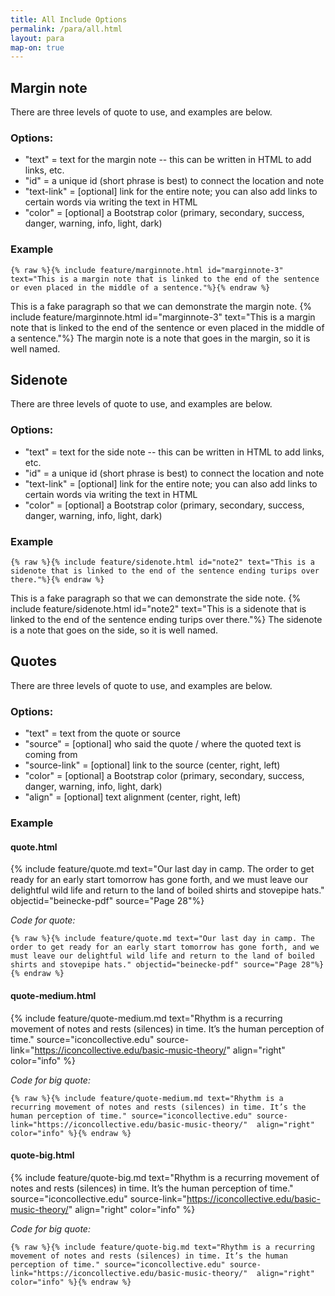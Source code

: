 ```yaml
---
title: All Include Options
permalink: /para/all.html
layout: para
map-on: true
---
```


## Margin note 

There are three levels of quote to use, and examples are below. 

### Options:

- "text" = text for the margin note -- this can be written in HTML to add links, etc. 
- "id" = a unique id (short phrase is best) to connect the location and note
- "text-link" = [optional] link for the entire note; you can also add links to certain words via writing the text in HTML
- "color" = [optional] a Bootstrap color (primary, secondary, success, danger, warning, info, light, dark)

### Example

```{% raw %}{% include feature/marginnote.html id="marginnote-3" text="This is a margin note that is linked to the end of the sentence or even placed in the middle of a sentence."%}{% endraw %} ```

This is a fake paragraph so that we can demonstrate the margin note. 
{% include feature/marginnote.html id="marginnote-3" text="This is a margin note that is linked to the end of the sentence or even placed in the middle of a sentence."%} The margin note is a note that goes in the margin, so it is well named. 


## Sidenote 

There are three levels of quote to use, and examples are below. 

### Options:

- "text" = text for the side note -- this can be written in HTML to add links, etc. 
- "id" = a unique id (short phrase is best) to connect the location and note
- "text-link" = [optional] link for the entire note; you can also add links to certain words via writing the text in HTML
- "color" = [optional] a Bootstrap color (primary, secondary, success, danger, warning, info, light, dark)

### Example


```{% raw %}{% include feature/sidenote.html id="note2" text="This is a sidenote that is linked to the end of the sentence ending turips over there."%}{% endraw %} ```

This is a fake paragraph so that we can demonstrate the side note. 
{% include feature/sidenote.html id="note2" text="This is a sidenote that is linked to the end of the sentence ending turips over there."%} The sidenote is a note that goes on the side, so it is well named. 


## Quotes

There are three levels of quote to use, and examples are below. 

### Options:

- "text" = text from the quote or source
- "source" = [optional] who said the quote / where the quoted text is coming from 
- "source-link" = [optional]  link to the source (center, right, left)
- "color" = [optional] a Bootstrap color (primary, secondary, success, danger, warning, info, light, dark)
- "align" = [optional] text alignment (center, right, left)


### Example

#### quote.html

{% include feature/quote.md text="Our last day in camp. The order to get ready for an early start tomorrow has gone forth, and we must leave our delightful wild life and return to the land of boiled shirts and stovepipe hats." objectid="beinecke-pdf" source="Page 28"%}


*Code for quote:* 

```{% raw %}{% include feature/quote.md text="Our last day in camp. The order to get ready for an early start tomorrow has gone forth, and we must leave our delightful wild life and return to the land of boiled shirts and stovepipe hats." objectid="beinecke-pdf" source="Page 28"%}{% endraw %} ```

#### quote-medium.html

{% include feature/quote-medium.md text="Rhythm is a recurring movement of notes and rests (silences) in time. It’s the human perception of time." source="iconcollective.edu" source-link="https://iconcollective.edu/basic-music-theory/"  align="right" color="info" %}


*Code for big quote:* 

```{% raw %}{% include feature/quote-medium.md text="Rhythm is a recurring movement of notes and rests (silences) in time. It’s the human perception of time." source="iconcollective.edu" source-link="https://iconcollective.edu/basic-music-theory/"  align="right" color="info" %}{% endraw %} ```

#### quote-big.html

{% include feature/quote-big.md text="Rhythm is a recurring movement of notes and rests (silences) in time. It’s the human perception of time." source="iconcollective.edu" source-link="https://iconcollective.edu/basic-music-theory/"  align="right" color="info" %}


*Code for big quote:* 

```{% raw %}{% include feature/quote-big.md text="Rhythm is a recurring movement of notes and rests (silences) in time. It’s the human perception of time." source="iconcollective.edu" source-link="https://iconcollective.edu/basic-music-theory/"  align="right" color="info" %}{% endraw %} ```